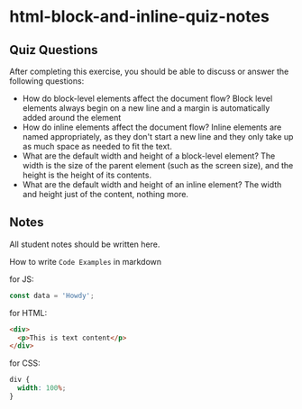 # html-block-and-inline-quiz-notes

## Quiz Questions

After completing this exercise, you should be able to discuss or answer the following questions:

- How do block-level elements affect the document flow?
  Block level elements always begin on a new line and a margin is automatically added around the element
- How do inline elements affect the document flow?
  Inline elements are named appropriately, as they don't start a new line and they only take up as much space as needed to fit the text.
- What are the default width and height of a block-level element?
  The width is the size of the parent element (such as the screen size), and the height is the height of its contents.
- What are the default width and height of an inline element?
  The width and height just of the content, nothing more.

## Notes

All student notes should be written here.

How to write `Code Examples` in markdown

for JS:

```javascript
const data = 'Howdy';
```

for HTML:

```html
<div>
  <p>This is text content</p>
</div>
```

for CSS:

```css
div {
  width: 100%;
}
```
